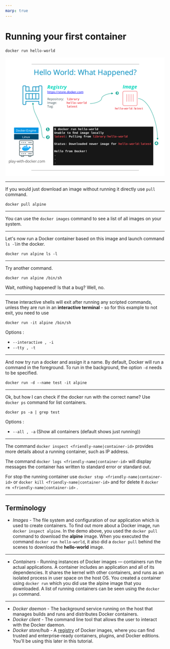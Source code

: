 ```yaml
---
marp: true
---
```


# Running your first container

```
docker run hello-world
```

![bg right contain](images/01-hello-world.svg)

---

If you would just download an image without running it directly use `pull` command.

```
docker pull alpine
```

---

You can use the `docker images` command to see a list of all images on your system.

---

Let's now run a Docker container based on this image and launch command `ls -l`in the docker.

```
docker run alpine ls -l
```

---

Try another command.

```
docker run alpine /bin/sh
```

Wait, nothing happened! Is that a bug? Well, no.

---

These interactive shells will exit after running any scripted commands, unless they are run in an **interactive terminal** - so for this example to not exit, you need to use

```
docker run -it alpine /bin/sh
```

Options :

- `--interactive , -i`
- `--tty , -t`

---

And now try run a docker and assign it a name.
By default, Docker will run a command in the foreground. To run in the background, the option `-d` needs to be specified.

```
docker run -d --name test -it alpine
```

---

Ok, but how I can check if the docker run with the correct name?
Use `docker ps` command for list containers.

```
docker ps -a | grep test
```

Options :

- `--all , -a` (Show all containers (default shows just running))

---

The command `docker inspect <friendly-name|container-id>` provides more details about a running container, such as IP address.

The command `docker logs <friendly-name|container-id>` will display messages the container has written to standard error or standard out.

For stop the running container use `docker stop <friendly-name|container-id>` or `docker kill <friendly-name|container-id>` and for delete it `docker rm <friendly-name|container-id>` .

---

## Terminology

- _Images_ - The file system and configuration of our application which is used to create containers.
  To find out more about a Docker image, run `docker inspect alpine`.
  In the demo above, you used the `docker pull` command to download the **alpine** image.
  When you executed the command `docker run hello-world`, it also did a `docker pull` behind the scenes to download the **hello-world** image.

---

- _Containers_ - Running instances of Docker images &mdash; containers run the actual applications.
  A container includes an application and all of its dependencies.
  It shares the kernel with other containers, and runs as an isolated process in user space on the host OS.
  You created a container using `docker run` which you did use the alpine image that you downloaded.
  A list of running containers can be seen using the `docker ps` command.

---

- _Docker daemon_ - The background service running on the host that manages builds and runs and distributes Docker containers.
- _Docker client_ - The command line tool that allows the user to interact with the Docker daemon.
- _Docker store/hub_ - A [registry](https://hub.docker.com/) of Docker images, where you can find trusted and enterprise-ready containers, plugins, and Docker editions. You'll be using this later in this tutorial.
